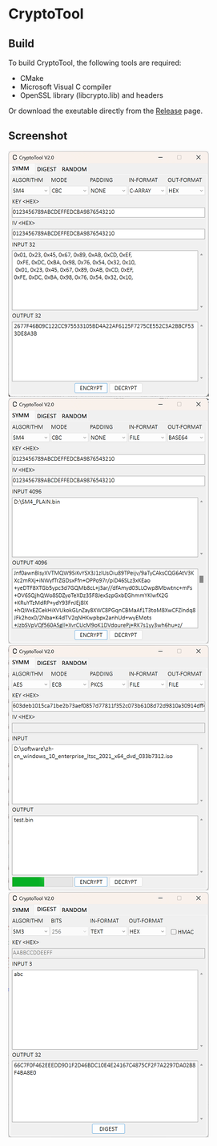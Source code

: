 # CryptoTool
## Build
To build CryptoTool, the following tools are required:
* CMake
* Microsoft Visual C compiler
* OpenSSL library (libcrypto.lib) and headers

Or download the exeutable directly from the [Release](https://github.com/nonikon/CryptoTool/releases) page.

## Screenshot
![avatar](https://github.com/nonikon/CryptoTool/raw/master/screenshot/1.png)
![avatar](https://github.com/nonikon/CryptoTool/raw/master/screenshot/2.png)
![avatar](https://github.com/nonikon/CryptoTool/raw/master/screenshot/3.png)
![avatar](https://github.com/nonikon/CryptoTool/raw/master/screenshot/4.png)
